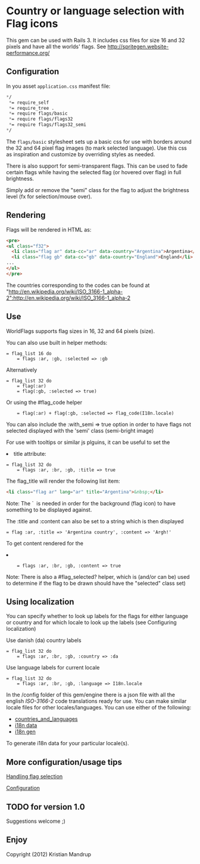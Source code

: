 # Country or language selection with Flag icons

This gem can be used with Rails 3. It includes css files for size 16 and 32 pixels and have all the worlds' flags. See http://spritegen.website-performance.org/

## Configuration

In you asset `application.css` manifest file:

```css
*/
 *= require_self
 *= require_tree .
 *= require flags/basic
 *= require flags/flags32
 *= require flags/flags32_semi
*/
```

The `flags/basic` stylesheet sets up a basic css for use with borders around the 32 and 64 pixel flag images (to mark selected language). Use this css as inspiration and customize by overriding styles as needed.

There is also support for semi-transparent flags. This can be used to fade certain flags while having the selected flag (or hovered over flag) in full brightness.

Simply add or remove the "semi" class for the flag to adjust the brightness level (fx for selection/mouse over).

## Rendering

Flags will be rendered in HTML as:

```html
<pre>
<ul class="f32">
  <li class="flag ar" data-cc="ar" data-country="Argentina">Argentina</li>
  <li class="flag gb" data-cc="gb" data-country="England">England</li>
...
</ul>
</pre>
```

The countries corresponding to the codes can be found at "http://en.wikipedia.org/wiki/ISO_3166-1_alpha-2":http://en.wikipedia.org/wiki/ISO_3166-1_alpha-2

## Use

WorldFlags supports flag sizes in 16, 32 and 64 pixels (size).

You can also use built in helper methods:

```haml
= flag_list 16 do
	= flags :ar, :gb, :selected => :gb
```

Alternatively

```haml
= flag_list 32 do
	= flag(:ar)
	= flag(:gb, :selected => true)
```

Or using the #flag_code helper

```haml
	= flag(:ar) + flag(:gb, :selected => flag_code(I18n.locale)
```

You can also include the :with_semi => true option in order to have flags not selected displayed with the 'semi' class (semi-bright image)

For use with tooltips or similar js plguins, it can be useful to set the <li> title attribute:

```haml
= flag_list 32 do
	= flags :ar, :br, :gb, :title => true
```

The flag_title will render the following list item:

```html
<li class="flag ar" lang="ar" title="Argentina">&nbsp;</li>
```

Note: The `&nbsp; is needed in order for the background (flag icon) to have something to be displayed against.

The :title and :content can also be set to a string which is then displayed

```haml
= flag :ar, :title => 'Argentina country', :content => 'Argh!'
```

To get content rendered for the <li>

```haml
	= flags :ar, :br, :gb, :content => true
```

Note: There is also a #flag_selected? helper, which is (and/or can be) used to determine if the flag to be drawn should have the "selected" class set)

## Using localization

You can specify whether to look up labels for the flags for either language or country and for which locale to look up the labels (see Configuring localization)

Use danish (da) country labels

```haml
= flag_list 32 do
	= flags :ar, :br, :gb, :country => :da
```

Use language labels for current locale

```haml
= flag_list 32 do
	= flags :ar, :br, :gb, :language => I18n.locale
```

In the /config folder of this gem/engine there is a json file with all the english _ISO-3166-2_ code translations ready for use. You can make similar locale files for other locales/languages. You can use either of the following:

* [countries_and_languages](https://github.com/grosser/countries_and_languages)
* [i18n data](https://github.com/grosser/i18n_data)
* [i18n gen](https://github.com/kristianmandrup/i18n-gen)

To generate i18n data for your particular locale(s).

## More configuration/usage tips

[Handling flag selection](https://github.com/kristianmandrup/world-flags/wiki/Handling-flag-selection)

[Configuration](https://github.com/kristianmandrup/world-flags/wiki/Configuration)

## TODO for version 1.0

Suggestions welcome ;)

## Enjoy

Copyright (2012) Kristian Mandrup

